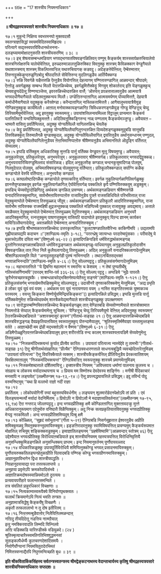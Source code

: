 +++
title = "17 शास्त्रीय नियमनाधिकारः"

+++


**॥ श्रीमद्रहस्यत्रयसारे शास्त्रीय नियमनाधिकारः ॥ १७ ॥**

१७।१ मुकुन्दे निक्षिप्य स्वभरमनघो मुक्तवदसौ  
स्वतन्त्राज्ञासिद्धां स्वयमविदितस्वामिहृदयः ।  
परित्यागे सद्यस्स्वपरविविधानर्थजनना-  
दलङ्घ्यामामोक्षादनुसरति शास्त्रीयसरणिम् ॥ ३८ ॥  
१७।२ इच् शेषत्वसम्बन्धमडियाग भगवद्भागवतविषयङ्गळिलिवऩ् पण्णुम् कैङ्कर्यम् शास्त्रसापेक्षरुचियालेयो शास्त्रनिरपेक्षरुचि यालेयोवॆऩ्ऩिल्, इरुळ्दरुमाञालत्तुळिरुक्किऱ विवऩुक्कु शास्त्रम् कैविळक्काग वेण्डुगैयाले यथाशास्त्रमाय् शास्त्रम् विकल्पित्तवऱ्ऱिल् यथारुचियागक् कडवदु। अदॆङ्ङऩेयॆऩ्ऩिल्; ऎम्बॆरुमाऩार् तिरुनाट्टुक्कॆऴुन्दरुळुगिऱबोदु श्रीपादत्तिले सेवित्तिरुन्द मुदलिगळुडैय आर्तियैक्कण्ड  
१७।३ रुळि यिवर्गळै यऴैत्तरुळि ऎऩ्ऩुडैय वियोगत्तिल् देहत्यागम् पण्णिऩारुण्डागिल् आळवन्दार् श्रीपादमे; ऎऩ्ऩोडु अवर्गळुक्कु सम्बन्ध मिल्लै यॆऩ्ऱरुळिच्चॆय्य, इवर्गळुमित्तैक्केट्टु मिगवुम् शोकार्तराय् इऩि यॆङ्गळुक्कुच् चॆय्यवडुप्पदॆदॆऩ्ऱु विण्णप्पञ्जॆय्य, इवररुळिच्चॆय्दरुळिऩ वार्त्तै; ‘ऒरुवऩ् प्रपन्नऩाऩालवऩुडैय आत्मयात्रै भगवदधीनैयागैयाले यदिलवऩुक्कन्वय मिल्लै। उण्डॆऩ्ऱिरुन्दाऩागिल् आत्मसमर्पणम् पॊय्यामित्तऩै, देहयात्रै कर्माधीनैयागैयाले यदुक्कुक् करैयवेण्डा। करैन्दाऩागिल् नास्तिकऩामित्तऩै। आगैयालुभययात्रैयैयुङ् गॊण्डिवऩुक्कुक् कार्यमिल्लै। आऩाल् मनोवाक्कायङ्गळागिऱ त्रिविधकरणङ्गळैयुङ् गॊण्डु वेण्डिऱ्ऱुच् चॆय्दु तिरियवमैयुमोवॆऩ्ऩिल्; अदु इवऩुक्कु स्वरूपमऩ्ऱु। उपायांशत्तिलन्वयमिल्ला विट्टालुम् प्राप्यमाऩ कैङ्कर्य पलत्तिलिवऱ्ऱै यन्वयिप्पिक्कुमत्तऩै। अदिलिवऩुक्किङ्गिरुन्द नाळ् पण्णलाम् कैङ्कर्यमञ्जुण्डु। अवैयावऩ – भाष्यत्तै वासित्तु प्रवर्तिप्पित्तल्, अदुक्कु योग्यतैयिल्लै यागिलरुळिच् चॆयलैक्  
१७।४ केट्टु प्रवर्तिप्पित्तल्, अदुक्कु योग्यतैयिल्लैयागिलुगन्दरुळिऩ दिव्यदेशङ्गळुक्कमुदुबडि सात्तुबडि तिरुविळक्कुत् तिरुमालैगळै युण्डाक्कुदल्, अदुक्कु योग्यतैयिल्लैयागिल् द्वयत्तिऩुडैय अर्थानुसन्धानम् पण्णुदल्, अदुक्कु योग्यतैयिल्लैयागिलॆऩ्ऩुडैयव ऩॆऩ्ऱभिमानिप्पाऩॊरु श्रीवैष्णवऩुडैय अभिमानत्तिले ऒदुङ्गि वर्तित्तल् सॆय्यलाम्।  
१७।५ इप्पडि वर्तिक्कुम् अधिकारिक्कु मुऩ्ऩडि पार्त्तु वर्तिक्क वेण्डुवऩ मूऩ्ऱु विषयमुण्डु। अवैयावऩ; अनुकूलरॆऩ्ऱुम्, प्रतिकूलरॆऩ्ऱुम्, अनुभयरॆऩ्ऱुम्। अनुकूलरावार् श्रीवैष्णवर्गळ्। प्रतिकूलरावार् भगवदद्विट्टुक्कळ्। अनुभयरावारिव्विरण्डुमिल्लाद संसारिकळ्। इदिल् अनुकूलरैक् कण्डाल् चन्दनकुसुमादिगळ् पोलवुम्, निलवुदॆऩ्ऱल् पोलवुम्, अभिमतविषयङ्गळ् पोलवुमुगन्दु वर्तिप्पाऩ्। प्रतिकूलरैक्कण्डाल् सर्पाग्नि कळैक् कण्डाऱ्पोले वॆरुवि वर्तिप्पाऩ्। अनुभयरैक् कण्डाल्  
१७।६ काष्ठलोष्टादिगळैक् कण्डाऱ्पोले तृणवत्करित्तु वर्तिप्पाऩ्। इवर्गळ नुकूलिप्पार्गळागिलिवर्गळुक्कु ज्ञानत्तैयुण्डाक्कवुम् इवर्गळ नुकूलियार्गळागिल् ऐयोवॆऩ्ऱिवर्गळ् पक्कलिले कृपै पण्णियिरुक्कवुम् अडुक्कुम्। इप्पडिच् चॆय्यवॊट्टादॊऴिगिऱदु अर्थकाम ङ्गळिल् प्रावण्यम्। अर्थकामङ्गळडियाग श्रीवैष्णवर्गळै यनादरित्तिरुक्कुमागिल्, सार्वभौमऩायिरुप्पाऩॊरु राजाविऩुडैय पुत्रऩै राजसन्निधियिले परिभवित्ताल् राजा वॆऱुक्कुमाप्पोले ऎम्बॆरुमाऩ् तिरुवुळ्ळञ् जीऱुम्। अर्थकामङ्गळडियाग प्रतिकूलरै आदरित्तिरुक्कुमागिल्, राजा सार्वभौम ऩायिरुक्क राजमहिषी क्षुद्रजन्तुक्कळ् पक्कलिले मडिप्पिच्चै पुक्काल् राजावुक्कु अवद्यमाय्। अत्ताले यवळैयवऩ् वॆऱुक्कुमाप्पोले ऎम्बॆरुमाऩ् तिरुवुळ्ळम् वॆऱुत्तिरुक्कुम्। अर्थकामङ्गळडियाग अनुभयरै आदरिक्कुमागिल्, रत्नत्तुक्कुम् पाषाणत्तुक्कुम् वासियऱि यादाप्पोले इवऩुक्कुप् पिऱन्द ज्ञानम् कार्यकर मायिऱ्ऱिल्लैयागादेयॆऩ्ऱु, अवऩळविले ऎम्बॆरुमाऩ् अनादरित्तिरुक्कुम्।’  
१७।७ इप्पडि श्रीभाष्यकारररुळिच्चॆय्द उत्तरकृत्यत्तिल् ‘‘कुलटाषण्डपतितवैरिभ्यः काकिणीमपि । उद्यतामपि गृह्णीयान्नापद्यपि कदाचन ॥’’(शाण्डिल्य-स्मृतिः ३-१८), ‘‘पररन्ध्रेषु जात्यन्धाः परदारेष्वपुंसकाः । परीवादेषु ये मूकास्तेऽतीव दयिता मम’’(विष्णुधर्मः ७६-२२।) इत्यादिगळिऱ्पडिये धर्मविरुद्धार्थकामङ्गळ् दूरतोनिरस्तङ्गळाऩबडियाले धर्माविरुद्धङ्गळाऩ अर्थकामङ्गळु-पाधियागवुम् अनुकूलप्रतिकूलोदासीन विषयङ्गळिल् ताऩ् निऩ्ऱ निलै कुलैयलागादॆऩ्ऱु तिरुवुळ्ळम्। अदिल् अनुकूलरै यनादरिक्कलागादॆऩ्ऩुमिडम् श्रीशाण्डिल्यस्मृति यिले ‘‘अनादृतसुतङ्गेही पुरुषं नाभिनन्दति । तथाऽनर्चितसद्भक्तं भगवान्नाभिनन्दति’’(शाण्डिल्य-स्मृतिः ४-८६।) ऎऩ्ऱु सॊल्लप्पट्टदु। प्रतिकूलसंसर्गमागादॆऩ्ऩुमिडम्  
१७।८ महाभारतत्तिले ‘‘ये द्विषन्ति महात्मानं न स्मरन्ति च केशवम् । न तेषां पुण्यतीर्थेषु गतिस्संसर्गिणामपि’’(पारदम् शान्ति-पर्व ३३६-३६।) ऎऩ्ऱु सॊल्लप् पट्टदु। अप्पडिये ‘‘मूढैः पापरतैः क्रूरैर्भगवच्छास्त्रदूषकैः । सम्बन्धन्नाचरेद्भक्तिर्नश्यत्येतैस्तु सङ्गमे’’(शाण्डिल्य-स्मृतिः १-१२१।) ऎऩ्ऱु प्रतिकूलसंसर्गम् भगवत्प्रेमत्तैयऴिक्कुमॆऩ्ऱु सॊल्लप्पट्टदु। उदासीनरै तृणवत्करिक्कवेणु मॆऩ्ऩुमिडम्, ‘‘अद्य प्रभृति हे लोका यूयं यूयं वयं वयम् । अर्थकाम परा यूयं नारायणपरा वयम् ॥ नास्ति सङ्गतिरस्माकं युष्माकञ्च परस्परम् । वयन्तु किङ्करा विष्णोर्यूयमिन्द्रियकिङ्करा’’() इत्यादिगळिले प्रसिद्धम्। इप्पडि मुऩ्ऩडि पार्त्तु वर्तिक्कवेणुमॆऩ्ऱ रुळिच्चॆय्दवर्थम् शास्त्रैकवेद्यमागैयाले शास्त्रीयङ्गळुक्कु उपलक्षणमाग  
१७।९ सारोद्धारम्बण्णियिवररुळिच्चॆय्द कैङ्कर्यङ्गळुम् ताऩ् वेण्डिऩबडि सॆय्यवॊण्णामैयाले शास्त्रोक्तमाऩ नियमत्तोडे सॆय्दाल् कैङ्कर्यमामॆऩ्ऱु सूचितम्। ‘वेण्डिऱ्ऱुच् चॆय्दु तिरियवमैयुमो वॆऩ्ऩिल् अदिवऩुक्कु स्वरूपमऩ्’ ऱॆऩ्ऱरुळिच्चॆय्दबडियाले ‘‘अशास्त्रमासुरं कृत्स्नं’’(गीतार्थ-सङ्ग्रहः २१।) ऎऩ्ऱु आळवन्दाररुळिच्चॆय्दबडिये शास्त्रविरुद्धङ्गळ् दैवप्रकृतियाऩयिवऩ् स्वरूपत्तुक्कुप् पॊरुन्दामैयालुम्, ‘‘श्रुतिस्स्मृतिर्ममैवाज्ञा यस्तामुल्लङ्घ्य वर्तते । आज्ञाच्छेदी मम द्रोही मद्भक्तोऽपि न वैष्णवः’’(विष्णुधर्मः ६-३१।) ऎऩ्ऱु अडिमैगॊळ्ळुगिऱवऩरुळिच्चॆय्दबडियालुम् इवऩ् शरीरत्तोडि रुन्द कालम् शास्त्रवश्यऩायडिमै सॆय्यवेणुमॆऩ्ऱु तिरुवुळ्ळम्।  
१७।१० ‘‘निजकर्मादिभक्त्यन्तं कुर्यात् प्रीत्यैव कारितः । उपायतां परित्यज्य न्यस्येद्देवे तु तामभीः’’(गीतार्थ-सङ्ग्रहः ३१) ऎऩ्ऱु श्रीगीतार्थसंग्रहत्तिल् ‘‘प्रीत्यैव’’ ऎऩ्गिऱववधारणत्ताले साधनत्वबुद्धियै व्यवच्छेदित्तारॆऩ्ऩुमिडम् ‘‘उपायतां परित्यज्य’’ ऎऩ्ऱु विवरिक्कैयाले व्यक्तम्। शास्त्रीयकैङ्कर्यत्तिल् प्रीतियिऩुडैय प्रेरकत्वातिशयम् विवक्षितमाऩालुम् ‘‘निजकर्मादिभक्त्यन्तं’’ ऎऩ्गिऱविवऱ्ऱिऩ् स्वरूपत्तुक्कु शास्त्रमे प्रमाणमॆऩ्ऩुमिडम्  
१७।११ निजकर्मशब्दत्ताले दर्शितमायिऱ्ऱु। इच्शास्त्रीय नियमम् ‘‘अविप्लवाय धर्माणां पालनाय कुलस्य च । संग्रहाय च लोकस्य मर्यादास्थापनाय च ॥ प्रियाय मम विष्णोश्च देवदेवस्य शार्ङ्गिणः । मनीषी वैदिकाचारं मनसापि न लङ्घयेत्’’(लक्ष्मीतन्त्रम् १७-९३,-९४।) ऎऩ्ऱु प्रपत्त्यद्ध्यायत्तिले प्रसिद्धम्। इदु तविर्न्द पोदु वरुमनिष्टमुम् ‘‘यथा हि वल्लभो राज्ञो नदीं राज्ञा  
१७।१२  
प्रवर्तिताम् । लोकोपयोगिनीं रम्यां बहुसस्यविवर्धनीम् ॥ लङ्घयन् शूलमारोहेदनपेक्षोऽपि तां प्रति । एवं विलङ्घयन्मर्त्यो मर्यादां वेदनिर्मिताम् ॥ प्रियोऽपि न प्रियोऽसौ मे मदाज्ञाव्यतिवर्तनात्’’(लक्ष्मीतन्त्रम् १७-९५, ९६,९७) ऎऩ्ऱ नन्तरञ् जॊल्लप्पट्टदु। इन्द भगवदप्रीतिक्कु क्षमै कॊण्डिलऩागिल् मुक्तऩावदऱ्कु मुऩ्ऩे अधिकारानुरूपमाग एदेऩुमॊरु वनिष्ठत्तै विळैप्पिक्कुम्। अदु निऱ्क सत्वप्रकृतियाऩविवऩुक्कु भगवदप्रीतिक्कु मेऱ्पट्ट नरकमिल्लै। अन्द भगवदप्रीतिशमिप्पदुम् पिऩ्बु क्षमै  
१७।१३ कॊळ्ळिल्, ‘‘सुहृदं सर्वभूतानां’’(गीता ५-२९) ऎऩ्गिऱबडि निसर्गसुहृत्ताऩ ईश्वरऩुडैय अप्रीति शमिक्कुमळवु मिवऩुक्करुन्तुदमायिरुक्कुम्। इङ्ङऩिरादवऩुक्कु स्वामिविषयत्तिल् प्रावण्यमुम् कैङ्कर्यरूपमाऩ मोक्षत्तिल् रुचियुम् शङ्किक्कवडुक्कुम्। इव्वाज्ञातिलङ्घनम् ‘‘प्रहर्षयिष्यामि’’(आळवन्दार् स्तोत्रम् ४६) ऎऩ्ऱु उद्देश्यैयाऩ भगवत्प्रीतिक्कु विरोधियाऩबडियाले इच् शास्त्रीयनियमम् रहस्यत्रयत्तिल् विरोधिनिवृत्तियै अनुसन्धिक्कुमिडङ्गळिले अनुसन्धिक्कप् प्राप्तम्। इन्द नियमानुवर्तनम् पूर्णोपायरल्लाद  
१७।१४ वधिकारिकळुक्कु उपायपूर्तिविरोधियै शमिप्पित्तुक्कॊण्डु भगवत् प्रसादनमायिरुक्कुम्। पूर्णोपायरुक्कतिलङ्घनहेतुकाप्रीति पिऱवादबडि पण्णिक् कॊण्डु भगवत्प्रीणनमायिरुक्कुम्।  
आज्ञानुज्ञाविभागेन द्विधा शास्त्रीयपद्धतिः ।  
निग्रहानुदयायाद्या परा तत्तत्फलाप्तये ॥  
अनुज्ञया प्रवृत्तेऽपि क्रमकोपादिसंभवे ।  
आज्ञातिक्रमदोषस्स्यान्नियमोऽतो दुरत्ययः ॥  
प्रत्यवायपरीहारे फलान्तरसमन्विते ।  
तत्र संवलितं प्राहुरधिकारं विचक्षणाः ॥  
१७।१५ नित्यकाम्यस्वरूपैक्ये विनियोगपृथक्त्वतः ।  
फलार्थं क्रियमाणेऽपि नित्यं भवति तन्त्रतः ॥  
अनुज्ञामात्रसिद्धेषु कैङ्कर्येषु विचक्षणैः ।  
अकृतौ तत्फलालाभो न तु दोष इतीरितम् ॥  
१७।१६ निऩ्ऱऩमऩ्बुडैवाऩोर् निलैयिऩिलमळन्दाऩ्  
नऩ्ऱिदु तीयदिदॆऩ्ऱु नडत्तिय नाऩ्मऱैयाल्  
इऩ्ऱु नमक्किरवादलि लिम्मदि यिऩ्निलवे  
अऩ्ऱि यडिक्कडि यारिरुडीर्क्क वडियुळदे। (२४ )  
श्रुतिस्मृत्याचारैस्स्वमतिगतिभिश्शुद्धमनसां  
सुसङ्कल्पैर्धर्म्यैः कुलचरणदेशादिसमयैः ।  
नियोगैर्योग्यानां नियमयितुरादेरभिमतं  
निमित्तस्वप्नाद्यैरपि निपुणमन्विच्छति बुधः ॥ ३९ ॥

**इति श्रीकवितार्किकसिंहस्य सर्वतन्त्रस्वतन्त्रस्य श्रीमद्वेङ्कटनाथस्य वेदान्ताचार्यस्य कृतिषु श्रीमद्रहस्यत्रयसारे शास्त्रीयनियमनाधिकारः सप्तदशः ॥**

